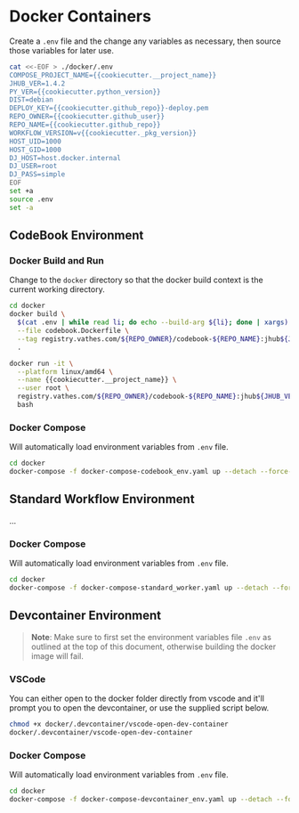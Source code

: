 # Docker Containers

Create a `.env` file and the change any variables as necessary, then source those variables for later use.

```bash
cat <<-EOF > ./docker/.env
COMPOSE_PROJECT_NAME={{cookiecutter.__project_name}}
JHUB_VER=1.4.2
PY_VER={{cookiecutter.python_version}}
DIST=debian
DEPLOY_KEY={{cookiecutter.github_repo}}-deploy.pem
REPO_OWNER={{cookiecutter.github_user}}
REPO_NAME={{cookiecutter.github_repo}}
WORKFLOW_VERSION=v{{cookiecutter._pkg_version}}
HOST_UID=1000
HOST_GID=1000
DJ_HOST=host.docker.internal
DJ_USER=root
DJ_PASS=simple
EOF
set +a
source .env
set -a
```

## CodeBook Environment

### Docker Build and Run

Change to the `docker` directory so that the docker build context is the current working directory.

```bash
cd docker
docker build \
  $(cat .env | while read li; do echo --build-arg ${li}; done | xargs) \
  --file codebook.Dockerfile \
  --tag registry.vathes.com/${REPO_OWNER}/codebook-${REPO_NAME}:jhub${JHUB_VER}-py${PY_VER}-${DIST}-${WORKFLOW_VERSION} \
  .
```

```bash
docker run -it \
  --platform linux/amd64 \
  --name {{cookiecutter.__project_name}} \
  --user root \
  registry.vathes.com/${REPO_OWNER}/codebook-${REPO_NAME}:jhub${JHUB_VER}-py${PY_VER}-${DIST}-${WORKFLOW_VERSION} \
  bash
```

### Docker Compose

Will automatically load environment variables from `.env` file.

```bash
cd docker
docker-compose -f docker-compose-codebook_env.yaml up --detach --force-recreate --remove-orphans --build
```

## Standard Workflow Environment

... 


### Docker Compose

Will automatically load environment variables from `.env` file.

```bash
cd docker
docker-compose -f docker-compose-standard_worker.yaml up --detach --force-recreate --remove-orphans --build
```

## Devcontainer Environment

> **Note**: Make sure to first set the environment variables file `.env` as outlined at the top of this document, otherwise building the docker image will fail.

### VSCode

You can either open to the docker folder directly from vscode and it'll prompt you to open the devcontainer, or use the supplied script below. 

```bash
chmod +x docker/.devcontainer/vscode-open-dev-container
docker/.devcontainer/vscode-open-dev-container
```

### Docker Compose

Will automatically load environment variables from `.env` file.

```bash
cd docker
docker-compose -f docker-compose-devcontainer_env.yaml up --detach --force-recreate --remove-orphans --build
```
